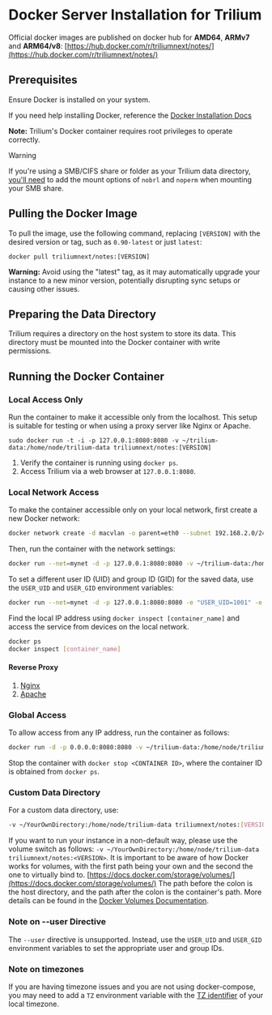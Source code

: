 # Docker Server Installation for Trilium

Official docker images are published on docker hub for **AMD64**, **ARMv7** and **ARM64/v8**: [https://hub.docker.com/r/triliumnext/notes/](https://hub.docker.com/r/triliumnext/notes/)

## Prerequisites

Ensure Docker is installed on your system.

If you need help installing Docker, reference the [Docker Installation Docs](https://docs.docker.com/engine/install/)

**Note:** Trilium's Docker container requires root privileges to operate correctly.

> [!WARNING]
> If you're using a SMB/CIFS share or folder as your Trilium data directory, [you'll need](https://github.com/TriliumNext/Notes/issues/415#issuecomment-2344824400) to add the mount options of `nobrl` and `noperm` when mounting your SMB share. 

## Pulling the Docker Image

To pull the image, use the following command, replacing `[VERSION]` with the desired version or tag, such as `0.90-latest` or just `latest`:

```text-plain
docker pull triliumnext/notes:[VERSION]
```

**Warning:** Avoid using the "latest" tag, as it may automatically upgrade your instance to a new minor version, potentially disrupting sync setups or causing other issues.

## Preparing the Data Directory

Trilium requires a directory on the host system to store its data. This directory must be mounted into the Docker container with write permissions.

## Running the Docker Container

### Local Access Only

Run the container to make it accessible only from the localhost. This setup is suitable for testing or when using a proxy server like Nginx or Apache.

```text-plain
sudo docker run -t -i -p 127.0.0.1:8080:8080 -v ~/trilium-data:/home/node/trilium-data triliumnext/notes:[VERSION]
```

1. Verify the container is running using `docker ps`.
2. Access Trilium via a web browser at `127.0.0.1:8080`.

### Local Network Access

To make the container accessible only on your local network, first create a new Docker network:

```sh
docker network create -d macvlan -o parent=eth0 --subnet 192.168.2.0/24 --gateway 192.168.2.254 --ip-range 192.168.2.252/27 mynet
```

Then, run the container with the network settings:

```sh
docker run --net=mynet -d -p 127.0.0.1:8080:8080 -v ~/trilium-data:/home/node/trilium-data triliumnext/notes:<VERSION>-latest
```

To set a different user ID (UID) and group ID (GID) for the saved data, use the `USER_UID` and `USER_GID` environment variables:

```sh
docker run --net=mynet -d -p 127.0.0.1:8080:8080 -e "USER_UID=1001" -e "USER_GID=1001" -v ~/trilium-data:/home/node/trilium-data triliumnext/notes:<VERSION>-latest
```

Find the local IP address using `docker inspect [container_name]` and access the service from devices on the local network.

```sh
docker ps
docker inspect [container_name]
```

#### Reverse Proxy

1. [Nginx](nginx-proxy-setup.md)
2. [Apache](apache-proxy-setup.md)

### Global Access

To allow access from any IP address, run the container as follows:

```sh
docker run -d -p 0.0.0.0:8080:8080 -v ~/trilium-data:/home/node/trilium-data triliumnext/notes:[VERSION]
```

Stop the container with `docker stop <CONTAINER ID>`, where the container ID is obtained from `docker ps`.

### Custom Data Directory

For a custom data directory, use:

```sh
-v ~/YourOwnDirectory:/home/node/trilium-data triliumnext/notes:[VERSION]
```

If you want to run your instance in a non-default way, please use the volume switch as follows: `-v ~/YourOwnDirectory:/home/node/trilium-data triliumnext/notes:<VERSION>`. It is important to be aware of how Docker works for volumes, with the first path being your own and the second the one to virtually bind to. [https://docs.docker.com/storage/volumes/](https://docs.docker.com/storage/volumes/)
The path before the colon is the host directory, and the path after the colon is the container's path. More details can be found in the [Docker Volumes Documentation](https://docs.docker.com/storage/volumes/).

### Note on --user Directive

The `--user` directive is unsupported. Instead, use the `USER_UID` and `USER_GID` environment variables to set the appropriate user and group IDs.

### Note on timezones

If you are having timezone issues and you are not using docker-compose, you may need to add a `TZ` environment variable with the [TZ identifier](https://en.wikipedia.org/wiki/List_of_tz_database_time_zones) of your local timezone. 
